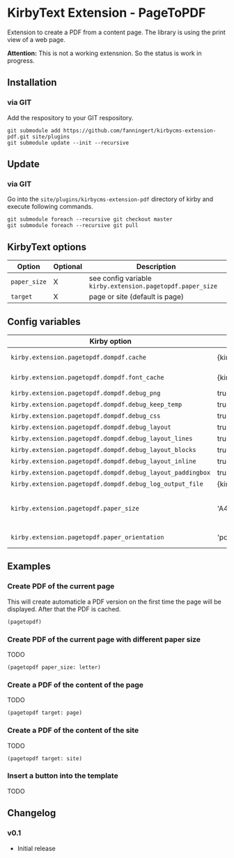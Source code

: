 # KirbyText Extension - PageToPDF

Extension to create a PDF from a content page. The library is using the print view of a web page.

**Attention:** This is not a working extensnion. So the status is work in progress.

## Installation

### via GIT

Add the respository to your GIT respository.

```
git submodule add https://github.com/fanningert/kirbycms-extension-pdf.git site/plugins
git submodule update --init --recursive
```

## Update

### via GIT

Go into the `site/plugins/kirbycms-extension-pdf` directory of kirby and execute following commands.

```
git submodule foreach --recursive git checkout master
git submodule foreach --recursive git pull
```

## KirbyText options

| Option | Optional | Description |
| ------ | -------- | ----------- |
| `paper_size` | X | see config variable `kirby.extension.pagetopdf.paper_size` |
| `target` | X | page or site (default is page) |

## Config variables

| Kirby option | Default | Values | Description |
| ------------ | ------- | ------ | ----------- |
| `kirby.extension.pagetopdf.dompdf.cache` | {kirby cache dir} | {string} | Set dir to cache the parsed fonts |
| `kirby.extension.pagetopdf.dompdf.font_cache` | {kirby.extension.pagetopdf.dompdf.cache} | {string} | Set dir to cache the parsed fonts |
| `kirby.extension.pagetopdf.dompdf.debug_png` | true | true/false |  |
| `kirby.extension.pagetopdf.dompdf.debug_keep_temp` | true | true/false |  |
| `kirby.extension.pagetopdf.dompdf.debug_css` | true | true/false |  |
| `kirby.extension.pagetopdf.dompdf.debug_layout` | true | true/false |  |
| `kirby.extension.pagetopdf.dompdf.debug_layout_lines` | true | true/false |  |
| `kirby.extension.pagetopdf.dompdf.debug_layout_blocks` | true | true/false |  |
| `kirby.extension.pagetopdf.dompdf.debug_layout_inline` | true | true/false |  |
| `kirby.extension.pagetopdf.dompdf.debug_layout_paddingbox` | true | true/false |  |
| `kirby.extension.pagetopdf.dompdf.debug_log_output_file` | {kirby.extension.pagetopdf.dompdf.cache}."log.htm" | {string} |  |
| `kirby.extension.pagetopdf.paper_size` | 'A4' | 'letter', 'legal', 'A4', etc. | Set the size of the paper, the allowed sizes can you find in the class variable CPDF_Adapter::$PAPER_SIZES |
| `kirby.extension.pagetopdf.paper_orientation` | 'portrait' | 'portrait' or 'landscape' | Set the orientation of the paper. |

## Examples

### Create PDF of the current page

This will create automaticle a PDF version on the first time the page will be displayed. After that the PDF is cached.


```
(pagetopdf)
```

### Create PDF of the current page with different paper size

TODO


```
(pagetopdf paper_size: letter)
```

### Create a PDF of the content of the page

TODO


```
(pagetopdf target: page)
```

### Create a PDF of the content of the site

TODO


```
(pagetopdf target: site)
```

### Insert a button into the template

TODO

## Changelog

### v0.1

* Initial release